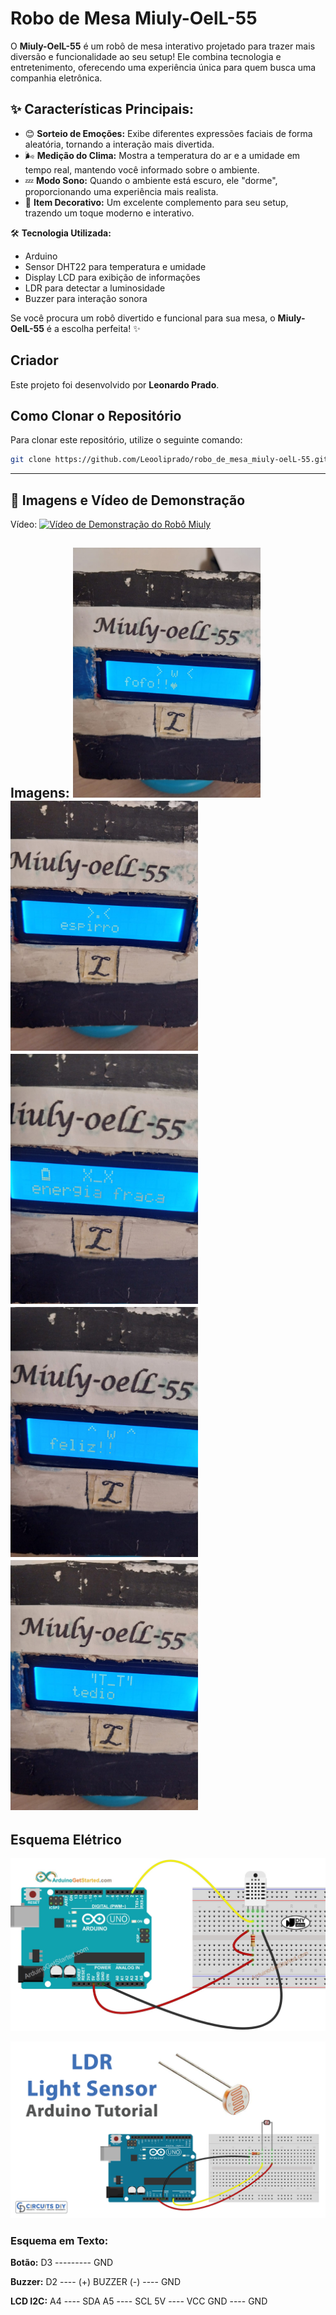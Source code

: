 # Robo de Mesa Miuly-OelL-55

O **Miuly-OelL-55** é um robô de mesa interativo projetado para trazer mais diversão e funcionalidade ao seu setup! Ele combina tecnologia e entretenimento, oferecendo uma experiência única para quem busca uma companhia eletrônica.

## ✨ Características Principais:
- 😊 **Sorteio de Emoções:** Exibe diferentes expressões faciais de forma aleatória, tornando a interação mais divertida.
- 🌬️ **Medição do Clima:** Mostra a temperatura do ar e a umidade em tempo real, mantendo você informado sobre o ambiente.
- 💤 **Modo Sono:** Quando o ambiente está escuro, ele "dorme", proporcionando uma experiência mais realista.
- 🎨 **Item Decorativo:** Um excelente complemento para seu setup, trazendo um toque moderno e interativo.

🛠️ **Tecnologia Utilizada:**
- Arduino
- Sensor DHT22 para temperatura e umidade
- Display LCD para exibição de informações
- LDR para detectar a luminosidade
- Buzzer para interação sonora

Se você procura um robô divertido e funcional para sua mesa, o **Miuly-OelL-55** é a escolha perfeita! ✨

## Criador
Este projeto foi desenvolvido por **Leonardo Prado**.

## Como Clonar o Repositório
Para clonar este repositório, utilize o seguinte comando:

```sh
git clone https://github.com/Leooliprado/robo_de_mesa_miuly-oelL-55.git
```

---

## 📸 Imagens e Vídeo de Demonstração

Vídeo:
[![Vídeo de Demonstração do Robô Miuly](https://img.youtube.com/vi/MWEa6FhhDA4/0.jpg)](https://www.youtube.com/watch?v=MWEa6FhhDA4)

Imagens:
<img src="https://github.com/Leooliprado/robo_de_mesa_miuly-oelL-55/blob/main/img/1.jpeg" width="300">
<img src="https://github.com/Leooliprado/robo_de_mesa_miuly-oelL-55/blob/main/img/2.jpeg" width="300">
<img src="https://github.com/Leooliprado/robo_de_mesa_miuly-oelL-55/blob/main/img/3.jpeg" width="300">
<img src="https://github.com/Leooliprado/robo_de_mesa_miuly-oelL-55/blob/main/img/4.jpeg" width="300">
<img src="https://github.com/Leooliprado/robo_de_mesa_miuly-oelL-55/blob/main/img/5.jpeg" width="300">
---

## Esquema Elétrico

![Imagens de Demonstração](https://github.com/Leooliprado/robo_de_mesa_miuly-oelL-55/blob/main/img/arduino-dht22-sensor-wiring-diagram.jpg)

![Imagens de Demonstração](https://github.com/Leooliprado/robo_de_mesa_miuly-oelL-55/blob/main/img/LDR-Light-Sensor-Arduino-Tutorial.png)

### Esquema em Texto:

**Botão:**
     D3 --------- GND

**Buzzer:**
     D2 ---- (+) BUZZER (-) ---- GND

**LCD I2C:**
     A4 ---- SDA
     A5 ---- SCL
     5V ---- VCC
    GND ---- GND

